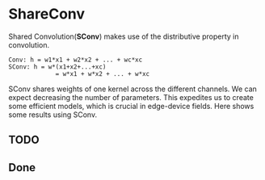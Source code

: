 # ShareConv

Shared Convolution(**SConv**) makes use of the distributive property in convolution.

```shell
Conv: h = w1*x1 + w2*x2 + ... + wc*xc
SConv: h = w*(x1+x2+...+xc) 
             = w*x1 + w*x2 + ... + w*xc
```

SConv shares weights of one kernel across the different channels. We can expect decreasing the number of parameters. This expedites us to create some efficient models, which is crucial in edge-device fields. Here shows some results using SConv.


## TODO


## Done